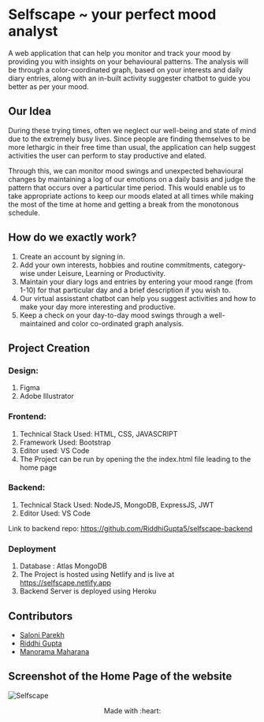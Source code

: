 # Selfscape ~ your perfect mood analyst

A web application that can help you monitor and track your mood by providing you with insights on your behavioural patterns. The analysis will be through a color-coordinated graph, based on your interests and daily diary entries, along with an in-built activity suggester chatbot to guide you better as per your mood.

## Our Idea

During these trying times, often we neglect our well-being and state of mind due to the extremely busy lives. Since people are finding themselves to be more lethargic in their free time than usual, the application can help suggest activities the user can perform to stay productive and elated. 

Through this, we can monitor mood swings and unexpected behavioural changes by maintaining a log of our emotions on a daily basis and judge the pattern that occurs over a particular time period. This would enable us to take appropriate actions to keep our moods elated at all times while making the most of the time at home and getting a break from the monotonous schedule.

## How do we exactly work?

1. Create an account by signing in.
2. Add your own interests, hobbies and routine commitments, category-wise under Leisure, Learning or Productivity.
3. Maintain your diary logs and entries by entering your mood range (from 1-10) for that particular day and a brief description if you wish to.
4. Our virtual assisstant chatbot can help you suggest activities and how to make your day more interesting and productive.
5. Keep a check on your day-to-day mood swings through a well-maintained and color co-ordinated graph analysis.

## Project Creation

### Design:

1. Figma
2. Adobe Illustrator

### Frontend:

1. Technical Stack Used: HTML, CSS, JAVASCRIPT
2. Framework Used: Bootstrap
3. Editor used: VS Code
4. The Project can be run by opening the the index.html file leading to the home page

### Backend: 

1. Technical Stack Used: NodeJS, MongoDB, ExpressJS, JWT
2. Editor Used: VS Code

Link to backend repo: https://github.com/RiddhiGupta5/selfscape-backend

### Deployment

1. Database : Atlas MongoDB
2. The Project is hosted using Netlify and is live at https://selfscape.netlify.app
3. Backend Server is deployed using Heroku

## Contributors

* [Saloni Parekh](http://github.com/saloni0104)
* [Riddhi Gupta](http://github.com/RiddhiGupta5)
* [Manorama Maharana](http://github.com/Manorama09)

## Screenshot of the Home Page of the website

![Selfscape](https://github.com/[saloni0104]/[Selfscape-mood_analyst]/[master]/images/Homepage.png)

<p align="center">
	Made with :heart:
</p>

